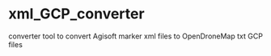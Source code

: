 # xml_GCP_converter
converter tool to convert Agisoft marker xml files to OpenDroneMap txt GCP files
